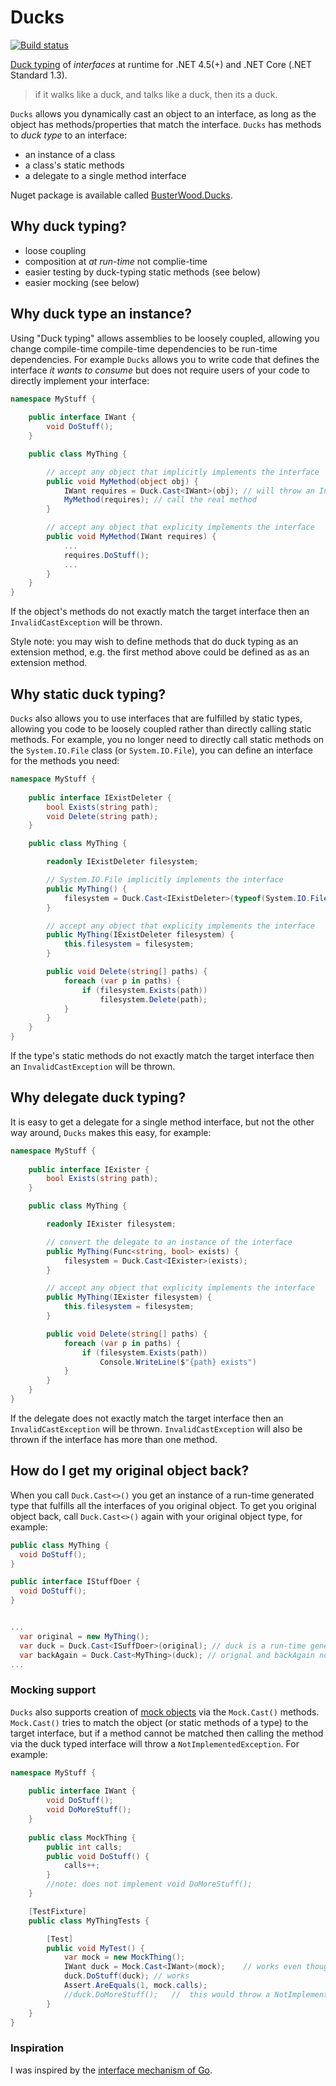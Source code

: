 # Ducks

[![Build status](https://ci.appveyor.com/api/projects/status/jeujj9n91gr9t6y7/branch/master?svg=true)](https://ci.appveyor.com/project/busterwood/ducks/branch/master)

[Duck typing](https://en.wikipedia.org/wiki/Duck_typing) of *interfaces* at runtime for .NET 4.5(+) and .NET Core (.NET Standard 1.3).

> if it walks like a duck, and talks like a duck, then its a duck.

`Ducks` allows you dynamically cast an object to an interface, as long as the object has methods/properties that match the interface.
`Ducks` has methods to *duck type* to an interface:
* an instance of a class
* a class's static methods
* a delegate to a single method interface

Nuget package is available called [BusterWood.Ducks](https://www.nuget.org/packages/BusterWood.Ducks).

## Why duck typing?

* loose coupling
* composition at *at run-time* not complie-time
* easier testing by duck-typing static methods (see below)
* easier mocking (see below)

## Why duck type an instance?

Using "Duck typing" allows assemblies to be loosely coupled, allowing you change compile-time compile-time dependencies to be run-time dependencies.  For example `Ducks` allows you to write code that defines the interface *it wants to consume* but does not require users of your code to directly implement your interface:

```csharp
namespace MyStuff {
	
	public interface IWant {
		void DoStuff();
	}

	public class MyThing {

		// accept any object that implicitly implements the interface
		public void MyMethod(object obj) {
			IWant requires = Duck.Cast<IWant>(obj);	// will throw an InvalidCastExcetpion if obj does not have a 'void DoStuff()'' method
			MyMethod(requires); // call the real method
		}

		// accept any object that explicity implements the interface 
		public void MyMethod(IWant requires) {
			...
			requires.DoStuff();
			...
		}
	}
}
```

If the object's methods do not exactly match the target interface then an `InvalidCastException` will be thrown.

Style note: you may wish to define methods that do duck typing as an extension method, e.g. the first method above could be defined as as an extension method.

## Why static duck typing?

`Ducks` also allows you to use interfaces that are fulfilled by static types, allowing you code to be loosely coupled rather than directly calling static methods.  For example, you no longer need to directly call static methods on the `System.IO.File` class (or `System.IO.File`), you can define an interface for the methods you need:

```csharp
namespace MyStuff {
	
	public interface IExistDeleter {
		bool Exists(string path);
		void Delete(string path);
	}

	public class MyThing {

		readonly IExistDeleter filesystem;

		// System.IO.File implicitly implements the interface
		public MyThing() {
			filesystem = Duck.Cast<IExistDeleter>(typeof(System.IO.File));
		}

		// accept any object that explicity implements the interface 
		public MyThing(IExistDeleter filesystem) {
			this.filesystem = filesystem;
		}

		public void Delete(string[] paths) {
			foreach (var p in paths) {
				if (filesystem.Exists(path))
					filesystem.Delete(path);
			}
		}
	}
}
```

If the type's static methods do not exactly match the target interface then an `InvalidCastException` will be thrown.

## Why delegate duck typing?

It is easy to get a delegate for a single method interface, but not the other way around, `Ducks` makes this easy, for example:

```csharp
namespace MyStuff {
	
	public interface IExister {
		bool Exists(string path);
	}

	public class MyThing {

		readonly IExister filesystem;

		// convert the delegate to an instance of the interface
		public MyThing(Func<string, bool> exists) {
			filesystem = Duck.Cast<IExister>(exists);
		}

		// accept any object that explicity implements the interface 
		public MyThing(IExister filesystem) {
			this.filesystem = filesystem;
		}

		public void Delete(string[] paths) {
			foreach (var p in paths) {
				if (filesystem.Exists(path))
					Console.WriteLine($"{path} exists")
			}
		}
	}
}
```

If the delegate does not exactly match the target interface then an `InvalidCastException` will be thrown.  `InvalidCastException` will also be thrown if the interface has more than one method.

## How do I get my original object back?

When you call `Duck.Cast<>()` you get an instance of a run-time generated type that fulfills all the interfaces of you original object.  To get you original object back, call `Duck.Cast<>()` again with your original object type, for example:

```csharp
public class MyThing {
  void DoStuff();
}

public interface IStuffDoer {
  void DoStuff();
}


...
  var original = new MyThing();
  var duck = Duck.Cast<ISuffDoer>(original); // duck is a run-time generated proxy
  var backAgain = Duck.Cast<MyThing>(duck); // orignal and backAgain now contain a reference to the same object
...
```

### Mocking support

`Ducks` also supports creation of [mock objects](https://en.wikipedia.org/wiki/Mock_object) via the `Mock.Cast()` methods.  `Mock.Cast()` tries to match the object (or static methods of a type) to the target interface, but if a method cannot be matched then calling the method via the duck typed interface will throw a `NotImplementedException`.  For example:

```csharp
namespace MyStuff {
	
	public interface IWant {
		void DoStuff();
		void DoMoreStuff();
	}
	
	public class MockThing {
		public int calls;
		public void DoStuff() {
			calls++;
		}
		//note: does not implement void DoMoreStuff();
	}

	[TestFixture]
	public class MyThingTests {

		[Test]
		public void MyTest() {
			var mock = new MockThing();
			IWant duck = Mock.Cast<IWant>(mock);	// works even though MockThing does not have a DoMoreStuff method
			duck.DoStuff(duck);	// works
			Assert.AreEquals(1, mock.calls);
			//duck.DoMoreStuff();	//  this would throw a NotImplementedException
		}
	}
}
```

### Inspiration

I was inspired by the [interface mechanism of Go](https://golang.org/).
